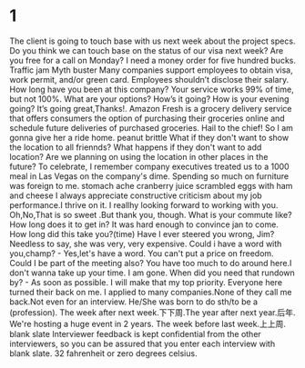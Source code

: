 # 1
The client is going to touch base with us next week about the project specs.
Do you think we can touch base on the status of our visa next week?
Are you free for a call on Monday?
I need a money order for five hundred bucks.
Traffic jam
Myth buster
Many companies support employees to obtain visa, work permit, and/or green card.
Employees shouldn’t disclose their salary.
How long have you been at this company?
Your service works 99% of time, but not 100%.
What are your options?
How’s it going? How is your evening going? It’s going great,Thanks!.
Amazon Fresh is a grocery delivery service that offers consumers the option of purchasing their groceries online and schedule future deliveries of purchased groceries.
Hail to the chief!
So I am gonna give her a ride home.
peanut brittle
What if they don't want to show the location to all friennds?
What happens if they don't want to add location?
Are we planning on using the location in other places in the future?
To celebrate, I remember company executives treated us to a 1000 meal in Las Vegas on the company's dime.
Spending so much on furniture was foreign to me.
stomach ache
cranberry juice
scrambled eggs with ham and cheese
I always appreciate constructive criticism about my job performance.I thrive on it.
I reallhy looking forward to working with you.
Oh,No,That is so sweet .But thank you, though.
What is your commute like?How long does it to get in?
It was hard enough to convince jan to come.
How long did this take you?(time)
Have I ever steered you wrong, Jim?
Needless to say, she was very, very expensive.
Could i have a word with you,champ? - Yes,let's have a word.
You can't put a price on freedom.
Could I be part of the meeting also? You have too much to do around here.I don't wanna take up your time.
I am gone.
When did you need that rundown by? - As soon as possible.
I will make that my top priority.
Everyone here turned their back on me.
I applied to many companies.None of they call me back.Not even for an interview.
He/She was born to do sth/to be a (profession).
The week after next week.下下周.The year after next year.后年.
We're hosting a huge event in 2 years.
The week before last week.上上周.
blank slate
Interviewer feedback is kept confidential from the other interviewers, so you can be assured that you enter each interview with blank slate.
32 fahrenheit or zero degrees celsius.

